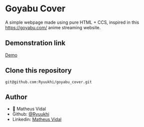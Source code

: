 # Goyabu Cover
 A simple webpage made using pure HTML + CCS, inspired in this https://goyabu.com/ anime streaming website.
 
## Demonstration link
 [Demo](https://rawcdn.githack.com/Ryuukhi/goyabu_cover/3b131ac9f35a514cea2d6bf4345080be5818a046/index.html)
 
 ## Clone this repository
 ```git@github.com:Ryuukhi/goyabu_cover.git```
 
 ## Author
 - :bust_in_silhouette: Matheus Vidal
  - Github: [@Ryuukhi](https://github.com/Ryuukhi)
  - Linkedin:  [Matheus Vidal](https://www.linkedin.com/in/matheusvcubas)
